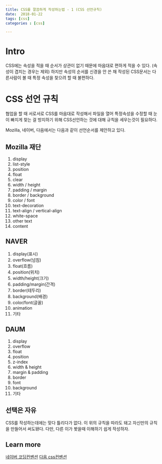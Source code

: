 ```yaml
---
title: CSS를 깔끔하게 작성하는법 - 1 (CSS 선언규칙)
date:  2018-01-22
tags: [css]
categories : [css]

---
```



# Intro

CSS에는 속성을 적을 때 순서가 상관이 없기 때문에 마음대로 편하게 적을 수 있다. (속성이 겹치는 경우는 제외)
하지만 속성의 순서를 신경을 안 쓴 채 작성된 CSS문서는 다른사람이 볼 때 특정 속성을 찾으려 할 때 불편하다.

# CSS 선언 규칙
협업을 할 때 서로서로 CSS를 마음대로 작성해서 파일을 열어 특정속성을 수정할 때 눈이 빠지게 찾는 걸 방지하기 위해 CSS선언하는 것에 대해 규칙을 세우는것이 필요하다.

Mozilla, 네이버, 다음에서는 다음과 같이 선언순서를 제안하고 있다.

## Mozilla 재단
1. display
2. list-style
3. position
4. float
5. clear
5. width / height
6. padding / margin
7. border / background
8. color / font
9. text-decoration
10. text-align / vertical-align
11. white-space
12. other text
13. content

## NAVER
1. display(표시)
2. overflow(넘침)
3. float(흐름)
4. position(위치)
5. width/height(크기)
6. padding/margin(간격)
7. border(테두리)
8. background(배경)
9. color/font(글꼴)
10. animation
11. 기타

## DAUM

1. display
2. overflow
3. float
4. position
5. z-index
6. width & height
7. margin & padding
8. border
9. font
10. background
11. 기타

## 선택은 자유
CSS를 작성하는데에는 맞다 틀리다가 없다. 이 위의 규칙을 따라도 돼고 자신만의 규칙을 만들어서 써도됀다. 다만, 다른 이가 봣을때 이해하기 쉽게 작성하자.

##  Learn more
[네이버 코딩컨벤션](http://nuli.nhncorp.com/data/convention/NHN_Coding_Conventions_for_Markup_Languages-v2.75_open.pdf)
[다음 css컨벤션](http://darum.daum.net/convention/css/css_convention)